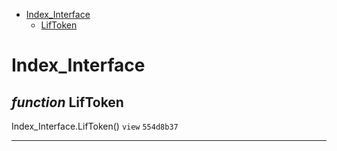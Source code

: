 * [Index_Interface](#index_interface)
  * [LifToken](#function-liftoken)

# Index_Interface


## *function* LifToken

Index_Interface.LifToken() `view` `554d8b37`





---